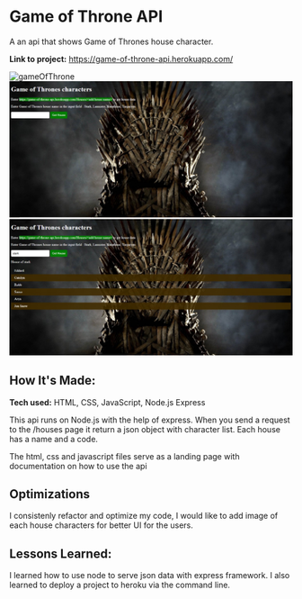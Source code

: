 # Game of Throne API
A an api that shows Game of Thrones house character.

**Link to project:** https://game-of-throne-api.herokuapp.com/

![gameOfThrone](https://user-images.githubusercontent.com/101972392/204691275-7ac6a949-0219-4e57-a4c0-2d6d68f27def.gif)
![alt tag](public/img/gameofthroneshome.jpg)
![alt tag](public/img/fetchdata.jpg)

## How It's Made:

**Tech used:** HTML, CSS, JavaScript, Node.js Express

This api runs on Node.js with the help of express. When you send a request to the /houses page it return a json object with character list. Each house has a name and a code.

The html, css and javascript files serve as a landing page with documentation on how to use the api 

## Optimizations

I consistenly refactor and optimize my code, I would like to add image of each house characters for better UI for the users.

## Lessons Learned:

I learned how to use node to serve json data with express framework. I also learned to deploy a project to heroku via the command line.


